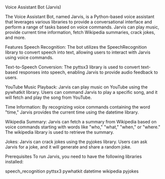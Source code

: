 Voice Assistant Bot (Jarvis)

The Voice Assistant Bot, named Jarvis, is a Python-based voice assistant that leverages various libraries to provide a conversational interface and perform a range of tasks based on voice commands. Jarvis can play music, provide current time information, fetch Wikipedia summaries, crack jokes, and more.

Features
Speech Recognition: The bot utilizes the SpeechRecognition library to convert speech into text, allowing users to interact with Jarvis using voice commands.

Text-to-Speech Conversion: The pyttsx3 library is used to convert text-based responses into speech, enabling Jarvis to provide audio feedback to users.

YouTube Music Playback: Jarvis can play music on YouTube using the pywhatkit library. Users can command Jarvis to play a specific song, and it will fetch and play the song from YouTube.

Time Information: By recognizing voice commands containing the word "time," Jarvis provides the current time using the datetime library.

Wikipedia Summary: Jarvis can fetch a summary from Wikipedia based on voice commands starting with words like "who," "what," "when," or "where." The wikipedia library is used to retrieve the summary.

Jokes: Jarvis can crack jokes using the pyjokes library. Users can ask Jarvis for a joke, and it will generate and share a random joke.

Prerequisites
To run Jarvis, you need to have the following libraries installed:

speech_recognition
pyttsx3
pywhatkit
datetime
wikipedia
pyjokes
